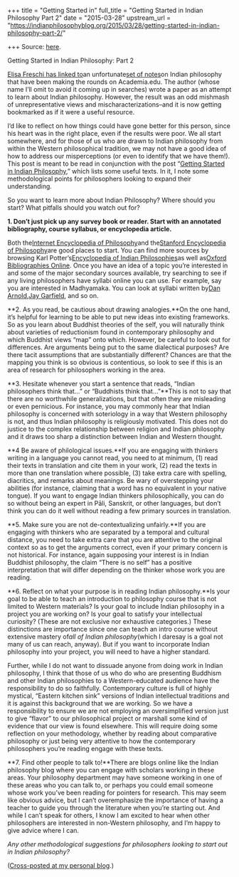 +++
title = "Getting Started in"
full_title = "Getting Started in Indian Philosophy Part 2"
date = "2015-03-28"
upstream_url = "https://indianphilosophyblog.org/2015/03/28/getting-started-in-indian-philosophy-part-2/"

+++
Source: [here](https://indianphilosophyblog.org/2015/03/28/getting-started-in-indian-philosophy-part-2/).

Getting Started in Indian Philosophy: Part 2

[Elisa Freschi has linked
to](http://indianphilosophyblog.org/2015/03/27/1355/)an
unfortunate[set of
notes](https://www.academia.edu/11677921/Notes_on_Indian_philosophy)on
Indian philosophy that have been making the rounds on Academia.edu. The
author (whose name I’ll omit to avoid it coming up in searches) wrote a
paper as an attempt to learn about Indian philosophy. However, the
result was an odd mishmash of unrepresentative views and
mischaracterizations–and it is now getting bookmarked as if it were a
useful resource.

I’d like to reflect on how things could have gone better for this
person, since his heart was in the right place, even if the results were
poor. We all start somewhere, and for those of us who are drawn to
Indian philosophy from within the Western philosophical tradition, we
may not have a good idea of how to address our misperceptions (or even
to identify that we have them!). This post is meant to be read in
conjunction with the post “[Getting Started in Indian
Philosophy](http://malcolmkeating.blogspot.com/2015/02/getting-started-in-indian-philosophy.html),”
which lists some useful texts. In it, I note some methodological points
for philosophers looking to expand their understanding.

So you want to learn more about Indian Philosophy? Where should you
start? What pitfalls should you watch out for?

**1. Don’t just pick up any survey book or reader. Start with an
annotated bibliography, course syllabus, or encyclopedia article.**

Both the[Internet Encyclopedia of
Philosophy](https://www.blogger.com/blogger.g?blogID=1363145605095635904#editor/target=post;postID=603646083681617905;onPublishedMenu=allposts;onClosedMenu=allposts;postNum=4;src=postname)and
the[Stanford Encyclopedia of
Philosophy](http://plato.stanford.edu/)are good places to start. You
can find more sources by browsing Karl Potter’s[Encyclopedia of Indian
Philosophies](http://faculty.washington.edu/kpotter/)as well as[Oxford
Bibliographies Online](http://www.oxfordbibliographies.com/). Once you
have an idea of a topic you’re interested in and some of the major
secondary sources available, try searching to see if any living
philosophers have syllabi online you can use. For example, say you are
interested in Madhyamaka. You can look at syllabi written by[Dan
Arnold](http://home.uchicago.edu/~daarnold/courses.html),[Jay
Garfield](http://jaygarfield.org/buddhist-philosophy-seminar-syllabus/),
and so on.

**2. As you read, be cautious about drawing analogies.**On the one
hand, it’s helpful for learning to be able to put new ideas into
existing frameworks. So as you learn about Buddhist theories of the
self, you will naturally think about varieties of reductionism found in
contemporary philosophy and which Buddhist views “map” onto which.
However, be careful to look out for differences. Are arguments being put
to the same dialectical purposes? Are there tacit assumptions that are
substantially different? Chances are that the mapping you think is so
obvious is contentious, so look to see if this is an area of research
for philosophers working in the area.

**3. Hesitate whenever you start a sentence that reads, “Indian
philosophers think that…” or “Buddhists think that…”**This is not to
say that there are no worthwhile generalizations, but that often they
are misleading or even pernicious. For instance, you may commonly hear
that Indian philosophy is concerned with soteriology in a way that
Western philosophy is not, and thus Indian philosophy is religiously
motivated. This does not do justice to the complex relationship between
religion and Indian philosophy and it draws too sharp a distinction
between Indian and Western thought.

**4 Be aware of philological issues.**If you are engaging with thinkers
writing in a language you cannot read, you need to at minimum, (1) read
their texts in translation and cite them in your work, (2) read the
texts in more than one translation where possible, (3) take extra care
with spelling, diacritics, and remarks about meanings. Be wary of
overstepping your abilities (for instance, claiming that a word has no
equivalent in your native tongue). If you want to engage Indian thinkers
philosophically, you can do so without being an expert in Pāli,
Sanskrit, or other languages, but don’t think you can do it well without
reading a few primary sources in translation.

**5. Make sure you are not de-contextualizing unfairly.**If you are
engaging with thinkers who are separated by a temporal and cultural
distance, you need to take extra care that you are attentive to the
original context so as to get the arguments correct, even if your
primary concern is not historical. For instance, again supposing your
interest is in Indian Buddhist philosophy, the claim “There is no self”
has a positive interpretation that will differ depending on the thinker
whose work you are reading.

**6. Reflect on what your purpose is in reading Indian philosophy.**Is
your goal to be able to teach an introduction to philosophy course that
is not limited to Western materials? Is your goal to include Indian
philosophy in a project you are working on? Is your goal to satisfy your
intellectual curiosity? (These are not exclusive nor exhaustive
categories.) These distinctions are importance since one can teach an
intro course without extensive mastery of*all of Indian
philosophy*(which I daresay is a goal not many of us can reach,
anyway). But if you want to incorporate Indian philosophy into your
project, you will need to have a higher standard.

Further, while I do not want to dissuade anyone from doing work in
Indian philosophy, I think that those of us who do who are presenting
Buddhism and other Indian philosophies to a Western-educated audience
have the responsibility to do so faithfully. Contemporary culture is
full of highly mystical, “Eastern kitchen sink” versions of Indian
intellectual traditions and it is against this background that we are
working. So we have a responsibility to ensure we are not employing an
oversimplified version just to give “flavor” to our philosophical
project or marshall some kind of evidence that our view is found
elsewhere. This will require doing some reflection on your methodology,
whether by reading about comparative philosophy or just being very
attentive to how the contemporary philosophers you’re reading engage
with these texts.

**7. Find other people to talk to!**There are blogs online like the
Indian philosophy blog where you can engage with scholars working in
these areas. Your philosophy department may have someone working in one
of these areas who you can talk to, or perhaps you could email someone
whose work you’ve been reading for pointers for research. This may seem
like obvious advice, but I can’t overemphasize the importance of having
a teacher to guide you through the literature when you’re starting out.
And while I can’t speak for others, I know I am excited to hear when
other philosophers are interested in non-Western philosophy, and I’m
happy to give advice where I can.

*Any other methodological suggestions for philosophers looking to start
out in Indian philosophy?*

([Cross-posted at my personal
blog](http://malcolmkeating.blogspot.com/2015/03/getting-started-indian-philosophy-part-2.html#more "Getting Started in Indian Philosophy: Part 2").)
